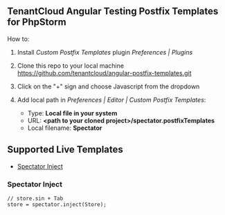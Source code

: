 ## TenantCloud Angular Testing Postfix Templates for PhpStorm ##

How to:

1) Install *Custom Postfix Templates* plugin *Preferences | Plugins*

2) Clone this repo to your local machine https://github.com/tenantcloud/angular-postfix-templates.git

3) Click on the "+" sign and choose Javascript from the dropdown

4) Add local path in *Preferences | Editor | Custom Postfix Templates*:
    * Type: **Local file in your system**
    * URL: **\<path to your cloned project\>/spectator.postfixTemplates**
    * Local filename: **Spectator**


## Supported Live Templates ##

- [Spectator Inject](#spectator-inject)

### Spectator Inject ###

```
// store.sin + Tab
store = spectator.inject(Store);
```
